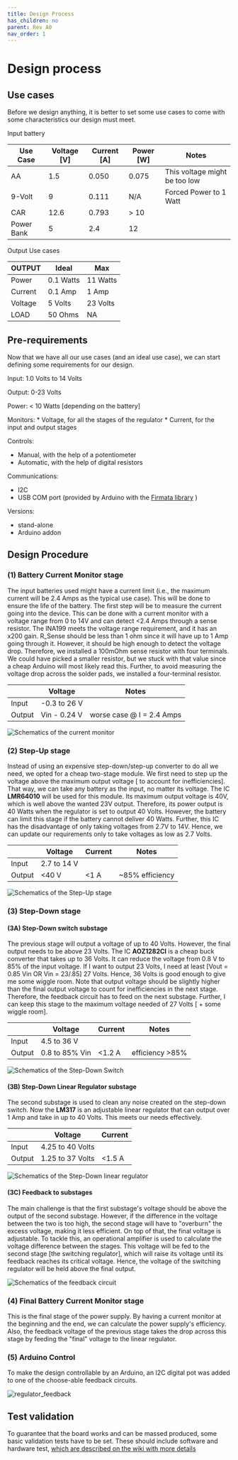 ```yaml
---
title: Design Process
has_children: no
parent: Rev A0
nav_order: 1
---
```


# Design process
## Use cases
Before we design anything, it is better to set some use cases to come with some characteristics our design must meet.

Input battery

| Use Case   | Voltage [V] | Current [A] | Power [W] | Notes                         |
|------------|-------------|-------------|-----------|-------------------------------|
| AA         | 1.5         | 0.050       | 0.075     | This voltage might be too low |
| 9-Volt     | 9           | 0.111       | N/A       | Forced Power to 1 Watt        |
| CAR        | 12.6        | 0.793       | > 10      |                               |
| Power Bank | 5           | 2.4         | 12        |                               |


Output Use cases


| OUTPUT     | Ideal           | Max            |
|------------|-----------------|----------------|
| Power      | 0.1 Watts       | 11 Watts       |
| Current    | 0.1 Amp         | 1 Amp          |
| Voltage    | 5 Volts         | 23 Volts       |
| LOAD       | 50 Ohms         | NA             |




## Pre-requirements
Now that we have all our use cases (and an ideal use case), we can start defining some requirements for our design. 

Input: 	1.0 Volts to 14 Volts

Output:	0-23 Volts

Power:	< 10 Watts [depending on the battery]

Monitors:
	* Voltage, for all the stages of the regulator
	* Current, for the input and output stages

Controls: 	
* Manual, with the help of a potentiometer
* Automatic, with the help of digital resistors

Communications:
* I2C
* USB COM port (provided by Arduino with the [Firmata library](https://www.arduino.cc/en/reference/firmata) )

Versions:
* stand-alone
* Arduino addon



## Design Procedure
### (1) Battery Current Monitor stage
The input batteries used might have a current limit (i.e., the maximum current will be 2.4 Amps as the typical use case). This will be done to ensure the life of the battery. The first step will be to measure the current going into the device. This can be done with a current monitor with a voltage range from 0 to 14V and can detect <2.4 Amps through a sense resistor. The INA199 meets the voltage range requirement, and it has an x200 gain.
R_Sense should be less than 1 ohm since it will have up to 1 Amp going through it. However, it should be high enough to detect the voltage drop. Therefore, we installed a 100mOhm sense resistor with four terminals. We could have picked a smaller resistor, but we stuck with that value since a cheap Arduino will most likely read this. Further, to avoid measuring the voltage drop across the solder pads, we installed a four-terminal resistor.

|        | Voltage      | Notes                     |
| ------ | ------------ | ------------------------- |
| Input  | -0.3 to 26 V |                           |
| Output | Vin - 0.24 V | worse case @ I = 2.4 Amps |

![Schematics of the current monitor](https://raw.githubusercontent.com/edmugu/arduino_adjustable_power_supply/master/documentation/snippets/Current_monitor.PNG "Current Monitor")


### (2) Step-Up stage
Instead of using an expensive step-down/step-up converter to do all we need, we opted for a cheap two-stage module. We first need to step up the voltage above the maximum output voltage [ to account for inefficiencies]. That way, we can take any battery as the input, no matter its voltage. The IC **LMR64010** will be used for this module. Its maximum output voltage is 40V, which is well above the wanted 23V output. Therefore, its power output is 40 Watts when the regulator is set to output 40 Volts. However, the battery can limit this stage if the battery cannot deliver 40 Watts. Further, this IC has the disadvantage of only taking voltages from 2.7V to 14V. Hence, we can update our requirements only to take voltages as low as 2.7 Volts.

|        | Voltage     | Current | Notes           |
| ------ | ----------- | ------- | --------------- |
| Input  | 2.7 to 14 V |         |                 |
| Output | <40 V       | <1 A    | ~85% efficiency |

![Schematics of the Step-Up stage](https://raw.githubusercontent.com/edmugu/arduino_adjustable_power_supply/master/documentation/snippets/Step_up.PNG "Step-Up stage")


### (3) Step-Down stage

#### (3A) Step-Down switch substage
The previous stage will output a voltage of up to 40 Volts. However, the final output needs to be above 23 Volts. The IC **AOZ1282CI** is a cheap buck converter that takes up to 36 Volts. It can reduce the voltage from 0.8 V to 85% of the input voltage. If I want to output 23 Volts, I need at least [Vout = 0.85 Vin OR Vin = 23/.85] 27 Volts. Hence, 36 Volts is good enough to give me some wiggle room. Note that output voltage should be slightly higher than the final output voltage to count for inefficiencies in the next stage. Therefore, the feedback circuit has to feed on the next substage. Further, I can keep this stage to the maximum voltage needed of 27 Volts [ + some wiggle room].

|        | Voltage        | Current | Notes           |
| ------ | -------------- | ------- | --------------- |
| Input  | 4.5 to 36 V    |         |                 |
| Output | 0.8 to 85% Vin | <1.2 A  | efficiency >85% |


![Schematics of the Step-Down Switch](https://raw.githubusercontent.com/edmugu/arduino_adjustable_power_supply/master/documentation/snippets/Step_down_switch.PNG "Step-Down switch")

#### (3B) Step-Down Linear Regulator substage

The second substage is used to clean any noise created on the step-down switch. Now the **LM317** is an adjustable linear regulator that can output over 1 Amp and take in up to 40 Volts. This meets our needs effectively.

|        | Voltage          | Current |
| ------ | ---------------- | ------- |
| Input  | 4.25 to 40 Volts |         |
| Output | 1.25 to 37 Volts | <1.5 A  |

![Schematics of the Step-Down linear regulator](https://raw.githubusercontent.com/edmugu/arduino_adjustable_power_supply/master/documentation/snippets/Step_down_linear.PNG "Step-Down linear regulator")

#### (3C) Feedback to substages

The main challenge is that the first substage's voltage should be above the output of the second substage. However, if the difference in the voltage between the two is too high, the second stage will have to "overburn" the excess voltage, making it less efficient. On top of that, the final voltage is adjustable. To tackle this, an operational amplifier is used to calculate the voltage difference between the stages. This voltage will be fed to the second stage [the switching regulator], which will raise its voltage until its feedback reaches its critical voltage. Hence, the voltage of the switching regulator will be held above the final output.

![Schematics of the feedback circuit](https://raw.githubusercontent.com/edmugu/arduino_adjustable_power_supply/master/documentation/snippets/step_down_feedback.PNG "feedback circuit")


### (4) Final Battery Current Monitor stage

This is the final stage of the power supply. By having a current monitor at the beginning and the end, we can calculate the power supply's efficiency. Also, the feedback voltage of the previous stage takes the drop across this stage by feeding the "final" voltage to the linear regulator. 

### (5) Arduino Control 

 To make the design controllable by an Arduino, an I2C digital pot was added to one of the choose-able feedback circuits. 



![regulator_feedback](https://raw.githubusercontent.com/edmugu/arduino_adjustable_power_supply/master/documentation/snippets/regulator_feedback.PNG)


## Test validation

To guarantee that the board works and can be massed produced, some basic validation tests have to be set. These should include software and hardware test, [which are described on the wiki with more details](https://github.com/edmugu/arduino_adjustable_power_supply/wiki/Hardware-Test-procedure)


